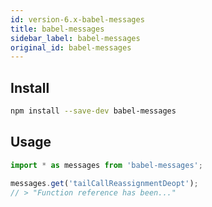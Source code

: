 ```yaml
---
id: version-6.x-babel-messages
title: babel-messages
sidebar_label: babel-messages
original_id: babel-messages
---
```


## Install

```sh
npm install --save-dev babel-messages
```

## Usage

```js
import * as messages from 'babel-messages';

messages.get('tailCallReassignmentDeopt');
// > "Function reference has been..."
```

